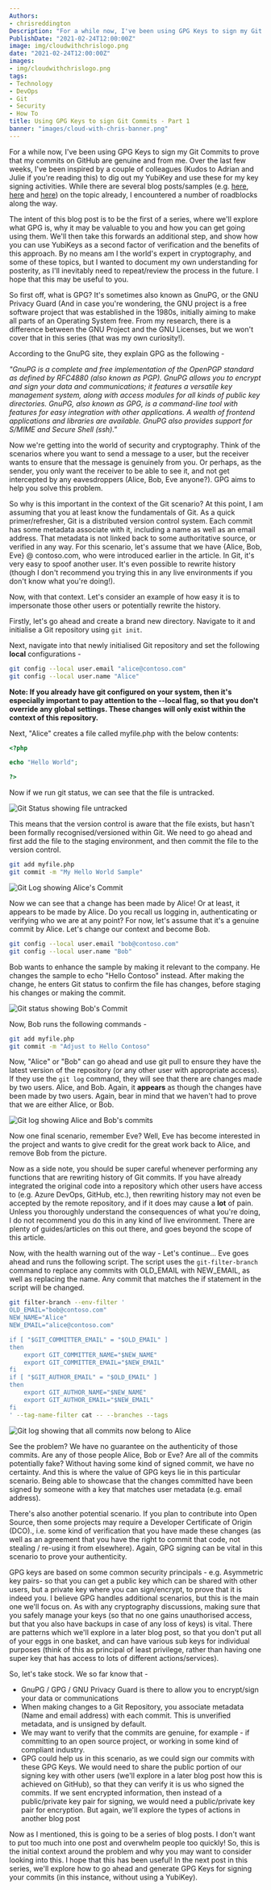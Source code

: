 ```yaml
---
Authors: 
- chrisreddington
Description: "For a while now, I've been using GPG Keys to sign my Git Commits to prove that my commits on GitHub are genuine and from me. Over the last few weeks, I've been inspired by a couple of colleagues (Kudos to Adrian and Julie if you're reading this) to dig out my YubiKey and use these for my key signing activities. While there are several blog posts on the topic already, I encountered a number of roadblocks along the way. The intent of this blog post is to be the first of a series, where we'll explore what GPG is, why it may be valuable to you and how you can get going using them. We'll then take this forwards an additional step, and show how you can use YubiKeys as a second factor of verification and the benefits of this approach. By no means am I the world's expert in cryptography, and some of these topics, but I wanted to document my own understanding for posterity, as I'll inevitably need to repeat/review the process in the future. I hope that this may be useful to you."
PublishDate: "2021-02-24T12:00:00Z"
image: img/cloudwithchrislogo.png
date: "2021-02-24T12:00:00Z"
images:
- img/cloudwithchrislogo.png
tags:
- Technology
- DevOps
- Git
- Security
- How To
title: Using GPG Keys to sign Git Commits - Part 1
banner: "images/cloud-with-chris-banner.png"
---
```

For a while now, I've been using GPG Keys to sign my Git Commits to prove that my commits on GitHub are genuine and from me. Over the last few weeks, I've been inspired by a couple of colleagues (Kudos to Adrian and Julie if you're reading this) to dig out my YubiKey and use these for my key signing activities. While there are several blog posts/samples (e.g. [here](https://disjoint.ca/til/2017/10/05/a-guide-to-setting-up--managing-gpg-keys-on-a-yubikey-4/), [here](https://www.hanselman.com/blog/how-to-setup-signed-git-commits-with-a-yubikey-neo-and-gpg-and-keybase-on-windows) and [here](https://gist.github.com/chrisroos/1205934)) on the topic already, I encountered a number of roadblocks along the way.

The intent of this blog post is to be the first of a series, where we'll explore what GPG is, why it may be valuable to you and how you can get going using them. We'll then take this forwards an additional step, and show how you can use YubiKeys as a second factor of verification and the benefits of this approach. By no means am I the world's expert in cryptography, and some of these topics, but I wanted to document my own understanding for posterity, as I'll inevitably need to repeat/review the process in the future. I hope that this may be useful to you.

So first off, what is GPG? It's sometimes also known as GnuPG, or the GNU Privacy Guard (And in case you're wondering, the GNU project is a free software project that was established in the 1980s, initially aiming to make all parts of an Operating System free. From my research, there is a difference between the GNU Project and the GNU Licenses, but we won't cover that in this series (that was my own curiosity!).

According to the GnuPG site, they explain GPG as the following -

_"GnuPG is a complete and free implementation of the OpenPGP standard as defined by RFC4880 (also known as PGP). GnuPG allows you to encrypt and sign your data and communications; it features a versatile key management system, along with access modules for all kinds of public key directories. GnuPG, also known as GPG, is a command-line tool with features for easy integration with other applications. A wealth of frontend applications and libraries are available. GnuPG also provides support for S/MIME and Secure Shell (ssh)."_

Now we're getting into the world of security and cryptography. Think of the scenarios where you want to send a message to a user, but the receiver wants to ensure that the message is genuinely from you. Or perhaps, as the sender, you only want the receiver to be able to see it, and not get intercepted by any eavesdroppers (Alice, Bob, Eve anyone?). GPG aims to help you solve this problem.

So why is this important in the context of the Git scenario? At this point, I am assuming that you at least know the fundamentals of Git. As a quick primer/refresher, Git is a distributed version control system. Each commit has some metadata associate with it, including a name as well as an email address. That metadata is not linked back to some authoritative source, or verified in any way. For this scenario, let's assume that we have {Alice, Bob, Eve} @ contoso.com, who were introduced earlier in the article. In Git, it's very easy to spoof another user. It's even possible to rewrite history (though I don't recommend you trying this in any live environments if you don't know what you're doing!).

Now, with that context. Let's consider an example of how easy it is to impersonate those other users or potentially rewrite the history.

Firstly, let's go ahead and create a brand new directory. Navigate to it and initialise a Git repository using ``git init``.

Next, navigate into that newly initialised Git repository and set the following **local** configurations -
```bash
git config --local user.email "alice@contoso.com"
git config --local user.name "Alice"
```

**Note: If you already have git configured on your system, then it's especially important to pay attention to the --local flag, so that you don't override any global settings. These changes will only exist within the context of this repository.**

Next, "Alice" creates a file called myfile.php with the below contents:

```php
<?php

echo "Hello World"; 

?>
```
Now if we run git status, we can see that the file is untracked.

![Git Status showing file untracked](images/gpg-git-part-1/git-status-1.jpg "Git Status showing file untracked")

This means that the version control is aware that the file exists, but hasn't been formally recognised/versioned within Git. We need to go ahead and first add the file to the staging environment, and then commit the file to the version control.

```bash
git add myfile.php
git commit -m "My Hello World Sample"
```

![Git Log showing Alice's Commit](images/gpg-git-part-1/git-status-2.jpg "Git Log showing Alice's Commit")

Now we can see that a change has been made by Alice! Or at least, it appears to be made by Alice. Do you recall us logging in, authenticating or verifying who we are at any point? For now, let's assume that it's a genuine commit by Alice. Let's change our context and become Bob.

```bash
git config --local user.email "bob@contoso.com"
git config --local user.name "Bob"
```

Bob wants to enhance the sample by making it relevant to the company. He changes the sample to echo "Hello Contoso" instead. After making the change, he enters Git status to confirm the file has changes, before staging his changes or making the commit.

![Git status showing Bob's Commit](images/gpg-git-part-1/git-status-3.jpg "Git status showing Bob's Commit")

Now, Bob runs the following commands -

```bash
git add myfile.php
git commit -m "Adjust to Hello Contoso"
```

Now, "Alice" or "Bob" can go ahead and use git pull to ensure they have the latest version of the repository (or any other user with appropriate access). If they use the ``git log`` command, they will see that there are changes made by two users. Alice, and Bob. Again, it **appears** as though the changes have been made by two users. Again, bear in mind that we haven't had to prove that we are either Alice, or Bob.

![Git log showing Alice and Bob's commits](images/gpg-git-part-1/git-status-4.jpg "Git log showing Alice and Bob's commits")

Now one final scenario, remember Eve? Well, Eve has become interested in the project and wants to give credit for the great work back to Alice, and remove Bob from the picture.

Now as a side note, you should be super careful whenever performing any functions that are rewriting history of Git commits. If you have already integrated the original code into a repository which other users have access to (e.g. Azure DevOps, GitHub, etc.), then rewriting history may not even be accepted by the remote repository, and if it does may cause a **lot** of pain. Unless you thoroughly understand the consequences of what you're doing, I do not recommend you do this in any kind of live environment. There are plenty of guides/articles on this out there, and goes beyond the scope of this article.

Now, with the health warning out of the way - Let's continue... Eve goes ahead and runs the following script. The script uses the ``git-filter-branch`` command to replace any commits with OLD_EMAIL with NEW_EMAIL, as well as replacing the name. Any commit that matches the if statement in the script will be changed.

```bash
git filter-branch --env-filter '
OLD_EMAIL="bob@contoso.com"
NEW_NAME="Alice"
NEW_EMAIL="alice@contoso.com"

if [ "$GIT_COMMITTER_EMAIL" = "$OLD_EMAIL" ]
then
    export GIT_COMMITTER_NAME="$NEW_NAME"
    export GIT_COMMITTER_EMAIL="$NEW_EMAIL"
fi
if [ "$GIT_AUTHOR_EMAIL" = "$OLD_EMAIL" ]
then
    export GIT_AUTHOR_NAME="$NEW_NAME"
    export GIT_AUTHOR_EMAIL="$NEW_EMAIL"
fi
' --tag-name-filter cat -- --branches --tags
```

![Git log showing that all commits now belong to Alice](images/gpg-git-part-1/git-status-5.jpg "Git log showing that all commits now belong to Alice")

See the problem? We have no guarantee on the authenticity of those commits. Are any of those people Alice, Bob or Eve? Are all of the commits potentially fake? Without having some kind of signed commit, we have no certainty. And this is where the value of GPG keys lie in this particular scenario. Being able to showcase that the changes committed have been signed by someone with a key that matches user metadata (e.g. email address).

There's also another potential scenario. If you plan to contribute into Open Source, then some projects may require a Developer Certificate of Origin (DCO)., i.e. some kind of verification that you have made these changes (as well as an agreement that you have the right to commit that code, not stealing / re-using it from elsewhere). Again, GPG signing can be vital in this scenario to prove your authenticity.

GPG keys are based on some common security principals - e.g. Asymmetric key pairs- so that you can get a public key which can be shared with other users, but a private key where you can sign/encrypt, to prove that it is indeed you. I believe GPG handles additional scenarios, but this is the main one we'll focus on. As with any cryptography discussions, making sure that you safely manage your keys (so that no one gains unauthorised access, but that you also have backups in case of any loss of keys) is vital. There are patterns which we'll explore in a later blog post, so that you don't put all of your eggs in one basket, and can have various sub keys for individual purposes (think of this as principal of least privilege, rather than having one super key that has access to lots of different actions/services).

So, let's take stock. We so far know that -
- GnuPG / GPG / GNU Privacy Guard is there to allow you to encrypt/sign your data or communications
- When making changes to a Git Repository, you associate metadata (Name and email address) with each commit. This is unverified metadata, and is unsigned by default.
- We may want to verify that the commits are genuine, for example - if committing to an open source project, or working in some kind of compliant industry.
- GPG could help us in this scenario, as we could sign our commits with these GPG Keys. We would need to share the public portion of our signing key with other users (we'll explore in a later blog post how this is achieved on GitHub), so that they can verify it is us who signed the commits. If we sent encrypted information, then instead of a public/private key pair for signing, we would need a public/private key pair for encryption. But again, we'll explore the types of actions in another blog post

Now as I mentioned, this is going to be a series of blog posts. I don't want to put too much into one post and overwhelm people too quickly! So, this is the initial context around the problem and why you may want to consider looking into this. I hope that this has been useful! In the next post in this series, we'll explore how to go ahead and generate GPG Keys for signing your commits (in this instance, without using a YubiKey).